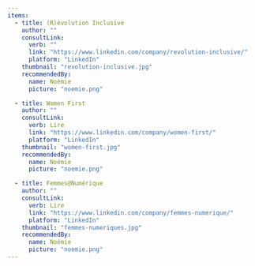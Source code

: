 ```yaml
---
items:
  - title: (R)évolution Inclusive
    author: ""
    consultLink:
      verb: ""
      link: "https://www.linkedin.com/company/revolution-inclusive/"
      platform: "LinkedIn"
    thumbnail: "revolution-inclusive.jpg"
    recommendedBy:
      name: Noémie
      picture: "noemie.png"

  - title: Women First
    author: ""
    consultLink:
      verb: Lire
      link: "https://www.linkedin.com/company/women-first/"
      platform: "LinkedIn"
    thumbnail: "women-first.jpg"
    recommendedBy:
      name: Noémie
      picture: "noemie.png"

  - title: Femmes@Numérique
    author: ""
    consultLink:
      verb: Lire
      link: "https://www.linkedin.com/company/femmes-numerique/"
      platform: "LinkedIn"
    thumbnail: "femmes-numeriques.jpg"
    recommendedBy:
      name: Noémie
      picture: "noemie.png"
---
```

